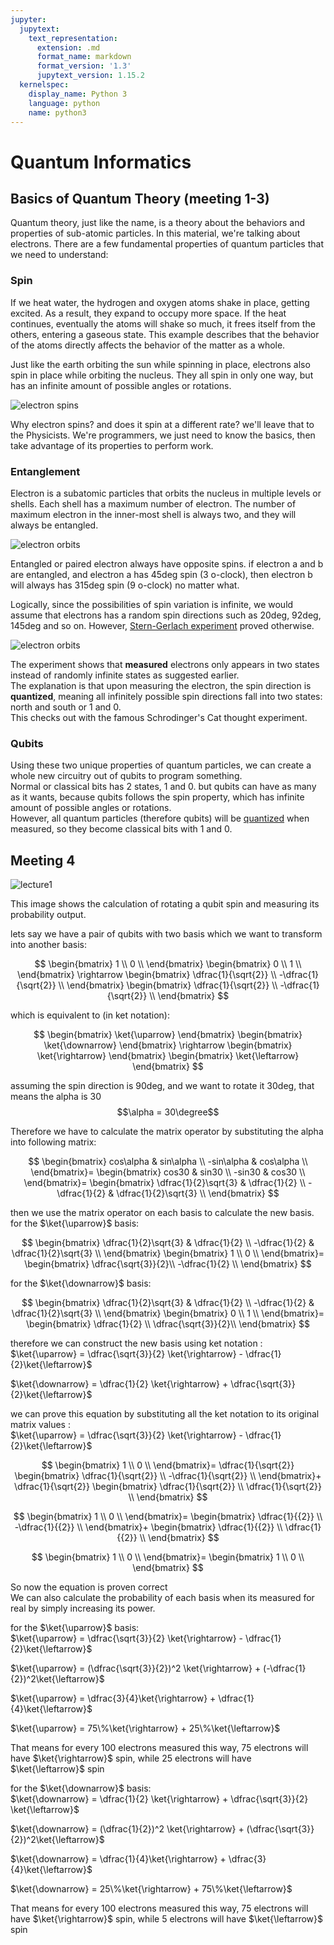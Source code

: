 ```yaml
---
jupyter:
  jupytext:
    text_representation:
      extension: .md
      format_name: markdown
      format_version: '1.3'
      jupytext_version: 1.15.2
  kernelspec:
    display_name: Python 3
    language: python
    name: python3
---
```


# Quantum Informatics
## Basics of Quantum Theory (meeting 1-3)  

Quantum theory, just like the name, is a theory about the behaviors and properties of sub-atomic particles. In this material, we're talking about electrons. 
There are a few fundamental properties of quantum particles that we need to understand:  

### Spin  
If we heat water, the hydrogen and oxygen atoms shake in place, getting excited. As a result, they expand to occupy more space. If the heat continues, eventually the atoms will shake so much, it frees itself from the others, entering a gaseous state. This example describes that the behavior of the atoms directly affects the behavior of the matter as a whole.  

Just like the earth orbiting the sun while spinning in place, electrons also spin in place while orbiting the nucleus. They all spin in only one way, but has an infinite amount of possible angles or rotations.  

![electron spins](assets/spin.gif)  

Why electron spins? and does it spin at a different rate? we'll leave that to the Physicists. We're programmers, we just need to know the basics, then take advantage of its properties to perform work.  

### Entanglement

Electron is a subatomic particles that orbits the nucleus in multiple levels or shells. Each shell has a maximum number of electron. The number of maximum electron in the inner-most shell is always two, and they will always be entangled. 

![electron orbits](assets/electronshell.png)  

Entangled or paired electron always have opposite spins. if electron a and b are entangled, and electron a has 45deg spin (3 o-clock), then electron b will always has 315deg spin (9 o-clock) no matter what.  

Logically, since the possibilities of spin variation is infinite, we would assume that electrons has a random spin directions such as 20deg, 92deg, 145deg and so on. However, [Stern-Gerlach experiment](assets/https://en.wikipedia.org/wiki/Stern%E2%80%93Gerlach_experiment) proved otherwise. 

![electron orbits](assets/Stern-Gerlach_experiment.png)  

The experiment shows that **measured** electrons only appears in two states instead of randomly infinite states as suggested earlier.  
The explanation is that upon measuring the electron, the spin direction is **quantized**, meaning all infinitely possible spin directions fall into two states: north and south or 1 and 0.  
This checks out with the famous Schrodinger's Cat thought experiment.  

### Qubits  
Using these two unique properties of quantum particles, we can create a whole new circuitry out of qubits to program something.  
Normal or classical bits has 2 states, 1 and 0. but qubits can have as many as it wants, because qubits follows the spin property, which has infinite amount of possible angles or rotations.  
However, all quantum particles (therefore qubits) will be [quantized](assets/https://en.wikipedia.org/wiki/Quantization_(physics)) when measured, so they become classical bits with 1 and 0.  

## Meeting 4

![lecture1](assets/1.jpg)  

This image shows the calculation of rotating a qubit spin and measuring its probability output.

lets say we have a pair of qubits with two basis which we want to transform into another basis:  

$$
\begin{bmatrix}  
1 \\  
0 \\  
\end{bmatrix}  
\begin{bmatrix}  
0 \\  
1 \\   
\end{bmatrix} 
\rightarrow
\begin{bmatrix}
\dfrac{1}{\sqrt{2}} \\
-\dfrac{1}{\sqrt{2}} \\
\end{bmatrix}
\begin{bmatrix}
\dfrac{1}{\sqrt{2}} \\
-\dfrac{1}{\sqrt{2}} \\
\end{bmatrix}
$$

which is equivalent to (in ket notation):  

$$
\begin{bmatrix}
\ket{\uparrow} 
\end{bmatrix}
\begin{bmatrix}
\ket{\downarrow}
\end{bmatrix}
\rightarrow
\begin{bmatrix}
\ket{\rightarrow}
\end{bmatrix}
\begin{bmatrix}
\ket{\leftarrow}
\end{bmatrix}
$$

assuming the spin direction is 90deg, and we want to rotate it 30deg, that means the alpha is 30  
$$\alpha = 30\degree$$  

Therefore we have to calculate the matrix operator by substituting the alpha into following matrix:    

$$  
\begin{bmatrix}
cos\alpha & sin\alpha  \\
-sin\alpha & cos\alpha \\ 
\end{bmatrix}=
\begin{bmatrix}
cos30 & sin30  \\
-sin30 & cos30  \\ 
\end{bmatrix}=
\begin{bmatrix}
\dfrac{1}{2}\sqrt{3} & \dfrac{1}{2}  \\
-\dfrac{1}{2} & \dfrac{1}{2}\sqrt{3}  \\
\end{bmatrix}
$$

then we use the matrix operator on each basis to calculate the new basis.  
for the $\ket{\uparrow}$ basis: 

$$
\begin{bmatrix}
\dfrac{1}{2}\sqrt{3} & \dfrac{1}{2}  \\
-\dfrac{1}{2} & \dfrac{1}{2}\sqrt{3}  \\
\end{bmatrix}
\begin{bmatrix}
1 \\
0 \\ 
\end{bmatrix}=
\begin{bmatrix}
\dfrac{\sqrt{3}}{2}\\
-\dfrac{1}{2} \\
\end{bmatrix}
$$

for the $\ket{\downarrow}$ basis:  

$$
\begin{bmatrix}
\dfrac{1}{2}\sqrt{3} & \dfrac{1}{2}  \\
-\dfrac{1}{2} & \dfrac{1}{2}\sqrt{3}  \\
\end{bmatrix}
\begin{bmatrix}
0 \\
1 \\ 
\end{bmatrix}=
\begin{bmatrix}
\dfrac{1}{2} \\ 
\dfrac{\sqrt{3}}{2}\\
\end{bmatrix}
$$

therefore we can construct the new basis using ket notation :  
$\ket{\uparrow} = \dfrac{\sqrt{3}}{2} \ket{\rightarrow} - \dfrac{1}{2}\ket{\leftarrow}$  

$\ket{\downarrow} = \dfrac{1}{2} \ket{\rightarrow} + \dfrac{\sqrt{3}}{2}\ket{\leftarrow}$  


we can prove this equation by substituting all the ket notation to its original matrix values :  
$\ket{\uparrow} = \dfrac{\sqrt{3}}{2} \ket{\rightarrow} - \dfrac{1}{2}\ket{\leftarrow}$  

$$
\begin{bmatrix}
1 \\
0 \\ 
\end{bmatrix}=
\dfrac{1}{\sqrt{2}}
\begin{bmatrix}
\dfrac{1}{\sqrt{2}} \\
-\dfrac{1}{\sqrt{2}} \\
\end{bmatrix}+
\dfrac{1}{\sqrt{2}}
\begin{bmatrix}
\dfrac{1}{\sqrt{2}} \\
\dfrac{1}{\sqrt{2}} \\
\end{bmatrix}
$$

$$
\begin{bmatrix}
1 \\
0 \\ 
\end{bmatrix}=
\begin{bmatrix}
\dfrac{1}{{2}} \\
-\dfrac{1}{{2}} \\
\end{bmatrix}+
\begin{bmatrix}
\dfrac{1}{{2}} \\
\dfrac{1}{{2}} \\
\end{bmatrix}
$$

$$
\begin{bmatrix}
1 \\
0 \\ 
\end{bmatrix}=
\begin{bmatrix}
1 \\
0 \\ 
\end{bmatrix}
$$

So now the equation is proven correct  
We can also calculate the probability of each basis when its measured for real by simply increasing its power.  

for the $\ket{\uparrow}$ basis:  
$\ket{\uparrow} = \dfrac{\sqrt{3}}{2} \ket{\rightarrow} - \dfrac{1}{2}\ket{\leftarrow}$  

$\ket{\uparrow} = (\dfrac{\sqrt{3}}{2})^2 \ket{\rightarrow} + (-\dfrac{1}{2})^2\ket{\leftarrow}$  

$\ket{\uparrow} = \dfrac{3}{4}\ket{\rightarrow} + \dfrac{1}{4}\ket{\leftarrow}$  

$\ket{\uparrow} = 75\%\ket{\rightarrow} + 25\%\ket{\leftarrow}$  

That means for every 100 electrons measured this way, 75 electrons will have $\ket{\rightarrow}$ spin, while 25 electrons will have $\ket{\leftarrow}$ spin

for the $\ket{\downarrow}$ basis:   
$\ket{\downarrow} = \dfrac{1}{2} \ket{\rightarrow} + \dfrac{\sqrt{3}}{2} \ket{\leftarrow}$  

$\ket{\downarrow} = (\dfrac{1}{2})^2 \ket{\rightarrow} + (\dfrac{\sqrt{3}}{2})^2\ket{\leftarrow}$  

$\ket{\downarrow} = \dfrac{1}{4}\ket{\rightarrow} + \dfrac{3}{4}\ket{\leftarrow}$  

$\ket{\downarrow} = 25\%\ket{\rightarrow} + 75\%\ket{\leftarrow}$  

That means for every 100 electrons measured this way, 75 electrons will have $\ket{\rightarrow}$ spin, while 5 electrons will have $\ket{\leftarrow}$ spin

